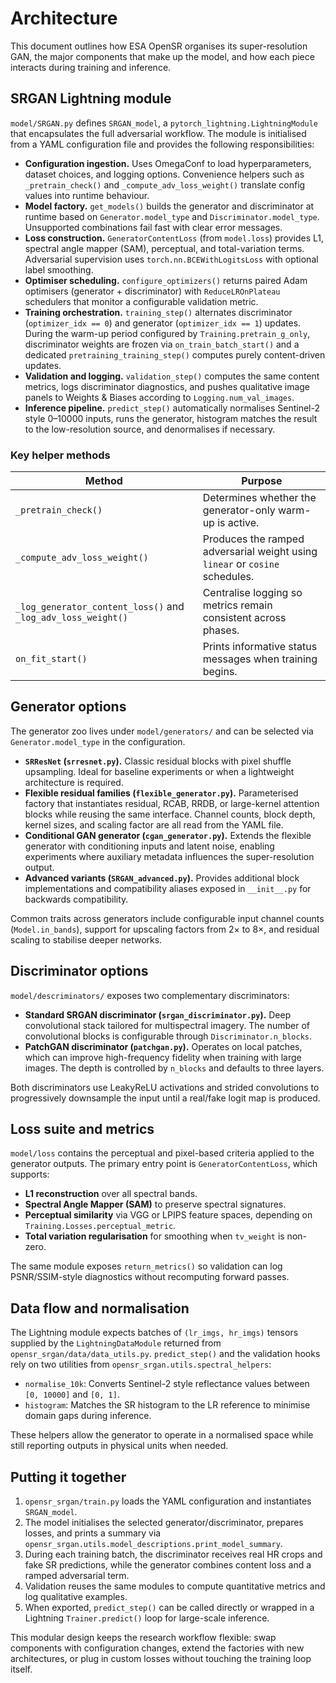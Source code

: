 # Architecture

This document outlines how ESA OpenSR organises its super-resolution GAN, the major components that make up the model, and how
each piece interacts during training and inference.

## SRGAN Lightning module

`model/SRGAN.py` defines `SRGAN_model`, a `pytorch_lightning.LightningModule` that encapsulates the full adversarial workflow.
The module is initialised from a YAML configuration file and provides the following responsibilities:

* **Configuration ingestion.** Uses OmegaConf to load hyperparameters, dataset choices, and logging options. Convenience helpers
  such as `_pretrain_check()` and `_compute_adv_loss_weight()` translate config values into runtime behaviour.
* **Model factory.** `get_models()` builds the generator and discriminator at runtime based on `Generator.model_type` and
  `Discriminator.model_type`. Unsupported combinations fail fast with clear error messages.
* **Loss construction.** `GeneratorContentLoss` (from `model.loss`) provides L1, spectral angle mapper (SAM), perceptual, and
  total-variation terms. Adversarial supervision uses `torch.nn.BCEWithLogitsLoss` with optional label smoothing.
* **Optimiser scheduling.** `configure_optimizers()` returns paired Adam optimisers (generator + discriminator) with
  `ReduceLROnPlateau` schedulers that monitor a configurable validation metric.
* **Training orchestration.** `training_step()` alternates discriminator (`optimizer_idx == 0`) and generator (`optimizer_idx ==
  1`) updates. During the warm-up period configured by `Training.pretrain_g_only`, discriminator weights are frozen via
  `on_train_batch_start()` and a dedicated `pretraining_training_step()` computes purely content-driven updates.
* **Validation and logging.** `validation_step()` computes the same content metrics, logs discriminator diagnostics, and pushes
  qualitative image panels to Weights & Biases according to `Logging.num_val_images`.
* **Inference pipeline.** `predict_step()` automatically normalises Sentinel-2 style 0–10000 inputs, runs the generator,
  histogram matches the result to the low-resolution source, and denormalises if necessary.

### Key helper methods

| Method | Purpose |
| --- | --- |
| `_pretrain_check()` | Determines whether the generator-only warm-up is active. |
| `_compute_adv_loss_weight()` | Produces the ramped adversarial weight using `linear` or `cosine` schedules. |
| `_log_generator_content_loss()` and `_log_adv_loss_weight()` | Centralise logging so metrics remain consistent across phases. |
| `on_fit_start()` | Prints informative status messages when training begins. |

## Generator options

The generator zoo lives under `model/generators/` and can be selected via `Generator.model_type` in the configuration.

* **`SRResNet` (`srresnet.py`).** Classic residual blocks with pixel shuffle upsampling. Ideal for baseline experiments or when a
  lightweight architecture is required.
* **Flexible residual families (`flexible_generator.py`).** Parameterised factory that instantiates residual, RCAB, RRDB, or
  large-kernel attention blocks while reusing the same interface. Channel counts, block depth, kernel sizes, and scaling factor
  are all read from the YAML file.
* **Conditional GAN generator (`cgan_generator.py`).** Extends the flexible generator with conditioning inputs and latent noise,
  enabling experiments where auxiliary metadata influences the super-resolution output.
* **Advanced variants (`SRGAN_advanced.py`).** Provides additional block implementations and compatibility aliases exposed in
  `__init__.py` for backwards compatibility.

Common traits across generators include configurable input channel counts (`Model.in_bands`), support for upscaling factors from
2× to 8×, and residual scaling to stabilise deeper networks.

## Discriminator options

`model/descriminators/` exposes two complementary discriminators:

* **Standard SRGAN discriminator (`srgan_discriminator.py`).** Deep convolutional stack tailored for multispectral imagery. The
  number of convolutional blocks is configurable through `Discriminator.n_blocks`.
* **PatchGAN discriminator (`patchgan.py`).** Operates on local patches, which can improve high-frequency fidelity when training
  with large images. The depth is controlled by `n_blocks` and defaults to three layers.

Both discriminators use LeakyReLU activations and strided convolutions to progressively downsample the input until a real/fake
logit map is produced.

## Loss suite and metrics

`model/loss` contains the perceptual and pixel-based criteria applied to the generator outputs. The primary entry point is
`GeneratorContentLoss`, which supports:

* **L1 reconstruction** over all spectral bands.
* **Spectral Angle Mapper (SAM)** to preserve spectral signatures.
* **Perceptual similarity** via VGG or LPIPS feature spaces, depending on `Training.Losses.perceptual_metric`.
* **Total variation regularisation** for smoothing when `tv_weight` is non-zero.

The same module exposes `return_metrics()` so validation can log PSNR/SSIM-style diagnostics without recomputing forward passes.

## Data flow and normalisation

The Lightning module expects batches of `(lr_imgs, hr_imgs)` tensors supplied by the `LightningDataModule` returned from
`opensr_srgan/data/data_utils.py`. `predict_step()` and the validation hooks rely on two utilities from `opensr_srgan.utils.spectral_helpers`:

* `normalise_10k`: Converts Sentinel-2 style reflectance values between `[0, 10000]` and `[0, 1]`.
* `histogram`: Matches the SR histogram to the LR reference to minimise domain gaps during inference.

These helpers allow the generator to operate in a normalised space while still reporting outputs in physical units when needed.

## Putting it together

1. `opensr_srgan/train.py` loads the YAML configuration and instantiates `SRGAN_model`.
2. The model initialises the selected generator/discriminator, prepares losses, and prints a summary via
   `opensr_srgan.utils.model_descriptions.print_model_summary`.
3. During each training batch, the discriminator receives real HR crops and fake SR predictions, while the generator combines
   content loss and a ramped adversarial term.
4. Validation reuses the same modules to compute quantitative metrics and log qualitative examples.
5. When exported, `predict_step()` can be called directly or wrapped in a Lightning `Trainer.predict()` loop for large-scale
   inference.

This modular design keeps the research workflow flexible: swap components with configuration changes, extend the factories with
new architectures, or plug in custom losses without touching the training loop itself.
